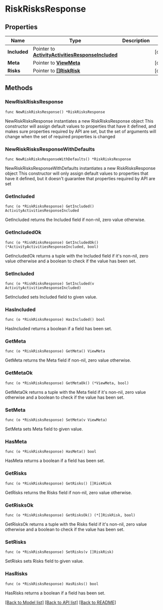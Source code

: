 # RiskRisksResponse

## Properties

Name | Type | Description | Notes
------------ | ------------- | ------------- | -------------
**Included** | Pointer to [**ActivityActivitiesResponseIncluded**](activity_ActivitiesResponse_included.md) |  | [optional] 
**Meta** | Pointer to [**ViewMeta**](view.Meta.md) |  | [optional] 
**Risks** | Pointer to [**[]RiskRisk**](RiskRisk.md) |  | [optional] 

## Methods

### NewRiskRisksResponse

`func NewRiskRisksResponse() *RiskRisksResponse`

NewRiskRisksResponse instantiates a new RiskRisksResponse object
This constructor will assign default values to properties that have it defined,
and makes sure properties required by API are set, but the set of arguments
will change when the set of required properties is changed

### NewRiskRisksResponseWithDefaults

`func NewRiskRisksResponseWithDefaults() *RiskRisksResponse`

NewRiskRisksResponseWithDefaults instantiates a new RiskRisksResponse object
This constructor will only assign default values to properties that have it defined,
but it doesn't guarantee that properties required by API are set

### GetIncluded

`func (o *RiskRisksResponse) GetIncluded() ActivityActivitiesResponseIncluded`

GetIncluded returns the Included field if non-nil, zero value otherwise.

### GetIncludedOk

`func (o *RiskRisksResponse) GetIncludedOk() (*ActivityActivitiesResponseIncluded, bool)`

GetIncludedOk returns a tuple with the Included field if it's non-nil, zero value otherwise
and a boolean to check if the value has been set.

### SetIncluded

`func (o *RiskRisksResponse) SetIncluded(v ActivityActivitiesResponseIncluded)`

SetIncluded sets Included field to given value.

### HasIncluded

`func (o *RiskRisksResponse) HasIncluded() bool`

HasIncluded returns a boolean if a field has been set.

### GetMeta

`func (o *RiskRisksResponse) GetMeta() ViewMeta`

GetMeta returns the Meta field if non-nil, zero value otherwise.

### GetMetaOk

`func (o *RiskRisksResponse) GetMetaOk() (*ViewMeta, bool)`

GetMetaOk returns a tuple with the Meta field if it's non-nil, zero value otherwise
and a boolean to check if the value has been set.

### SetMeta

`func (o *RiskRisksResponse) SetMeta(v ViewMeta)`

SetMeta sets Meta field to given value.

### HasMeta

`func (o *RiskRisksResponse) HasMeta() bool`

HasMeta returns a boolean if a field has been set.

### GetRisks

`func (o *RiskRisksResponse) GetRisks() []RiskRisk`

GetRisks returns the Risks field if non-nil, zero value otherwise.

### GetRisksOk

`func (o *RiskRisksResponse) GetRisksOk() (*[]RiskRisk, bool)`

GetRisksOk returns a tuple with the Risks field if it's non-nil, zero value otherwise
and a boolean to check if the value has been set.

### SetRisks

`func (o *RiskRisksResponse) SetRisks(v []RiskRisk)`

SetRisks sets Risks field to given value.

### HasRisks

`func (o *RiskRisksResponse) HasRisks() bool`

HasRisks returns a boolean if a field has been set.


[[Back to Model list]](../README.md#documentation-for-models) [[Back to API list]](../README.md#documentation-for-api-endpoints) [[Back to README]](../README.md)


